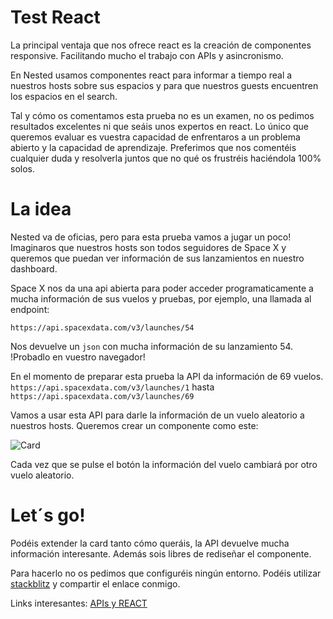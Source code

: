 # Test React

La principal ventaja que nos ofrece react es la creación de componentes responsive. Facilitando mucho el trabajo con APIs y asincronismo.

En Nested usamos componentes react para informar a tiempo real a nuestros hosts sobre sus espacios y para que nuestros guests encuentren los espacios en el search.

Tal y cómo os comentamos esta prueba no es un examen, no os pedimos resultados excelentes ni que seáis unos expertos en react. Lo único que queremos evaluar es vuestra capacidad de enfrentaros a un problema abierto y la capacidad de aprendizaje. Preferimos que nos comentéis cualquier duda y resolverla juntos que no qué os frustréis haciéndola 100% solos.

# La idea

Nested va de oficias, pero para esta prueba vamos a jugar un poco! Imaginaros que nuestros hosts son todos seguidores de Space X y queremos que puedan ver información de sus lanzamientos en nuestro dashboard.

Space X nos da una api abierta para poder acceder programaticamente a mucha información de sus vuelos y pruebas, por ejemplo, una llamada al endpoint: 

`https://api.spacexdata.com/v3/launches/54`

Nos devuelve un `json` con mucha información de su lanzamiento 54. !Probadlo en vuestro navegador!

En el momento de preparar esta prueba la API da información de 69 vuelos. `https://api.spacexdata.com/v3/launches/1` hasta `https://api.spacexdata.com/v3/launches/69`

Vamos a usar esta API para darle la información de un vuelo aleatorio a nuestros hosts. Queremos crear un componente como este: 

![Card](https://github.com/Nestednet/test-react-front/blob/master/Screenshot%202018-11-12%20at%2014.05.55.png?raw=true) 

Cada vez que se pulse el botón la información del vuelo cambiará por otro vuelo aleatorio.

# Let´s go!

Podéis extender la card tanto cómo queráis, la API devuelve mucha información interesante. Además sois libres de rediseñar el componente.

Para hacerlo no os pedimos que configuréis ningún entorno. Podéis utilizar [stackblitz](https://stackblitz.com/) y compartir el enlace conmigo.

Links interesantes: 
[APIs y REACT](https://reactjs.org/docs/faq-ajax.html)


